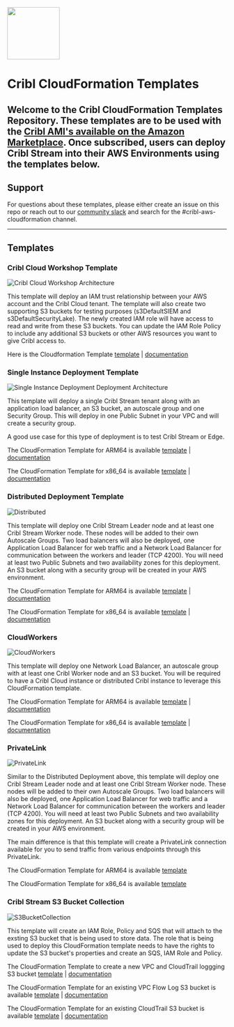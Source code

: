 <img src="https://cribl-logo-marketplace.s3.us-east-1.amazonaws.com/Cribl-Cloud-Logo-2C-Black.png" class="logo" width="120"/>

# Cribl CloudFormation Templates

Welcome to the Cribl CloudFormation Templates Repository. These templates are to be used with the [Cribl AMI's available on the Amazon Marketplace](https://aws.amazon.com/marketplace/search/results?prevFilters=%7B%22productId%22%3A%22prod-y3sx4ombltb5u%22%7D&searchTerms=cribl&CREATOR=57d65874-00f7-4c7f-9d3a-2d6d59e183f0&PRICING_MODEL=FREE&FULFILLMENT_OPTION_TYPE=AMAZON_MACHINE_IMAGE&filters=CREATOR%2CPRICING_MODEL%2CFULFILLMENT_OPTION_TYPE). Once subscribed, users can deploy Cribl Stream into their AWS Environments using the templates below. 
----

## Support
For questions about these templates, please either create an issue on this repo or reach out to our [community slack](https://cribl-community.slack.com) and search for the #cribl-aws-cloudformation channel. 

---
## Templates

### Cribl Cloud Workshop Template
![Cribl Cloud Workshop Architecture](/templates/s3bucketcollection/diagram/diagram.png)

This template will deploy an IAM trust relationship between your AWS account and the Cribl Cloud tenant. The template will also create two supporting S3 buckets for testing purposes (s3DefaultSIEM and s3DefaultSecurityLake). The newly created IAM role will have access to read and write from these S3 buckets. You can update the IAM Role Policy to include any additional S3 buckets or other AWS resources you want to give Cribl access to. 

Here is the Cloudformation Template [template](templates/s3bucketcollection/template/cribl_cloud_trust.yaml) |  [documentation](/templates/s3bucketcollection/documentation/Cribl%20Cloud%20Trust%20IAM%20Role%20CloudFormation%20Template.md)

### Single Instance Deployment Template
![Single Instance Deployment Deployment Architecture](templates/single/diagram/arch-diagram.png)

This template will deploy a single Cribl Stream tenant along with an application load balancer, an S3 bucket, an autoscale group and one Security Group. This will deploy in one Public Subnet in your VPC and will create a security group. 

A good use case for this type of deployment is to test Cribl Stream or Edge.

The CloudFormation Template for ARM64 is available [template](templates/single/template/free_arm64_template.yaml) | [documentation](/templates/single/documentation/Cribl%20Stream%20Single%20Instance%20Deployment%20(arm64).md)

The CloudFormation Template for x86_64 is available [template](templates/single/template/free_x86_64_template.yaml) | [documentation](/templates/single/documentation/Cribl%20Stream%20Single%20Instance%20Deployment%20(x86_64).md)

### Distributed Deployment Template
![Distributed](templates/distributed/diagram/arch-diagram.png)

This template will deploy one Cribl Stream Leader node and at least one Cribl Stream Worker node. These nodes will be added to their own Autoscale Groups. Two load balancers will also be deployed, one Application Load Balancer for web traffic and a Network Load Balancer for communication between the workers and leader (TCP 4200). You will need at least two Public Subnets and two availability zones for this deployment. An S3 bucket along with a security group will be created in your AWS environment. 

The CloudFormation Template for ARM64 is available [template](templates/distributed/template/free_arm64_template.yaml) | [documentation](/templates/distributed/documentation/Cribl%20Stream%20Distributed%20(arm64).md)

The CloudFormation Template for x86_64 is available [template](templates/distributed/template/free_x86_64_template.yaml) | [documentation](/templates/distributed/documentation/Cribl%20Stream%20Distributed%20(amd64).md)

### CloudWorkers
![CloudWorkers](templates/cloudworkers/diagram/arch-diagram.png)

This template will deploy one Network Load Balancer, an autoscale group with at least one Cribl Worker node and an S3 bucket. You will be required to have a Cribl Cloud instance or distributed Cribl instance to leverage this CloudFormation template. 

The CloudFormation Template for ARM64 is available [template](templates/cloudworkers/template/free_arm64_template.yaml) | [documentation](/templates/cloudworkers/documentation/Cribl%20Stream%20Worker%20Deployment%20(arm64).md)

The CloudFormation Template for x86_64 is available [template](templates/cloudworkers/template/free_x86_64_template.yaml) | [documentation](/templates/cloudworkers/template/free_x86_64_template.yaml)

### PrivateLink
![PrivateLink](templates/privatelink/diagram/arch-diagram.png)

Similar to the Distributed Deployment above, this template will deploy one Cribl Stream Leader node and at least one Cribl Stream Worker node. These nodes will be added to their own Autoscale Groups. Two load balancers will also be deployed, one Application Load Balancer for web traffic and a Network Load Balancer for communication between the workers and leader (TCP 4200). You will need at least two Public Subnets and two availability zones for this deployment. An S3 bucket along with a security group will be created in your AWS environment. 

The main difference is that this template will create a PrivateLink connection available for you to send traffic from various endpoints through this PrivateLink. 

The CloudFormation Template for ARM64 is available [template](templates/privatelink/template/free_arm64_template.yaml)

The CloudFormation Template for x86_64 is available [template](templates/privatelink/template/free_x86_64_template.yaml)

### Cribl Stream S3 Bucket Collection
![S3BucketCollection](templates/s3bucketcollection/diagram/diagram.png)

This template will create an IAM Role, Policy and SQS that will attach to the exsting S3 bucket that is being used to store data. The role that is being used to deploy this CloudFormation template needs to have the rights to update the S3 bucket's properties and create an SQS, IAM Role and Policy. 

The CloudFormation Template to create a new VPC and CloudTrail loggging S3 bucket [template](templates/s3bucketcollection/template/cribl_cloud_enable_ct_vpc.yaml) | [documentation](/templates/s3bucketcollection/documentation/Enable%20CloudTrail%20and%20VPC%20Flow%20Logging.md)

The CloudFormation Template for an existing VPC Flow Log S3 bucket is available [template](templates/s3bucketcollection/template/existing_vpc_s3_trust.yaml) | [documentation](/templates/s3bucketcollection/documentation/Cribl%20Cloud%20Trust%20IAM%20Role%20for%20VPC%20Flow%20Logs%20Acces.md)

The CloudFormation Template for an existing CloudTrail S3 bucket is available [template](templates/s3bucketcollection/template/existing_cloudtrail_s3_trust.yaml) | [documentation](/templates/s3bucketcollection/documentation/Cribl%20Cloud%20Trust%20IAM%20Role%20for%20CloudTrail%20Access.md)